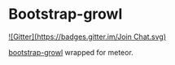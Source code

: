 # Bootstrap-growl
[![Gitter](https://badges.gitter.im/Join Chat.svg)](https://gitter.im/zimme/meteor-bootstrap-growl?utm_source=badge&utm_medium=badge&utm_campaign=pr-badge)

[bootstrap-growl](https://github.com/mouse0270/bootstrap-growl) wrapped for meteor.
